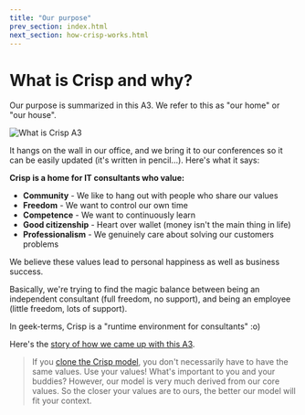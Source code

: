 ```yaml
---
title: "Our purpose"
prev_section: index.html
next_section: how-crisp-works.html
---
```


What is Crisp and why?
======================

Our purpose is summarized in this A3. We refer to this as "our home" or "our house".

![What is Crisp A3](../assets/WhatIsCrispA3-sv.jpg "What is Crisp A3")

It hangs on the wall in our office, and we bring it to our conferences so it can be easily updated (it's written in pencil...). Here's what it says:

**Crisp is a home for IT consultants who value:**

-   **Community** - We like to hang out with people who share our values
-   **Freedom** - We want to control our own time
-   **Competence** - We want to continuously learn
-   **Good citizenship** - Heart over wallet (money isn't the main thing in life)
-   **Professionalism** - We genuinely care about solving our customers problems

We believe these values lead to personal happiness as well as business success.

Basically, we're trying to find the magic balance between being an independent consultant (full freedom, no support), and being an employee (little freedom, lots of support).

In geek-terms, Crisp is a "runtime environment for consultants" :o)

Here's the [story of how we came up with this A3](http://blog.crisp.se/2010/05/08/henrikkniberg/1273272420000).

> If you [clone the Crisp model](how-to-copy.html), you don't necessarily have to have the same values. Use your values! What's important to you and your buddies? However, our model is very much derived from our core values. So the closer your values are to ours, the better our model will fit your context.
